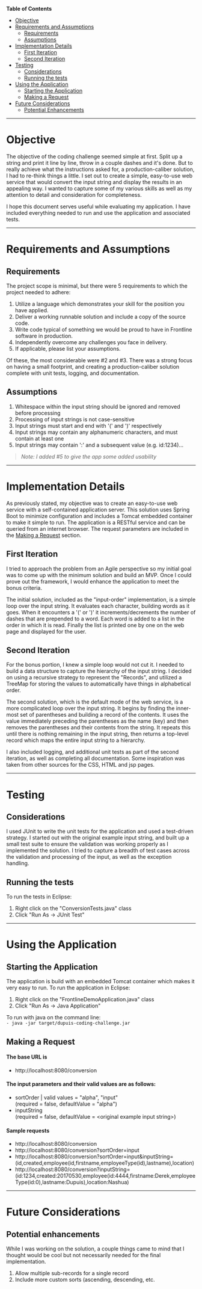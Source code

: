 **Table of Contents**

- [Objective](#objective)
- [Requirements and Assumptions](#requirements-and-assumptions)
	- [Requirements](#requirements)
	- [Assumptions](#assumptions)
- [Implementation Details](#implementation-details)
	- [First Iteration](#first-iteration)
	- [Second Iteration](#second-iteration)
- [Testing](#testing)
	- [Considerations](#considerations)
	- [Running the tests](#running-the-tests)
- [Using the Application](#using-the-application)
	- [Starting the Application](#starting-the-application)
	- [Making a Request](#making-a-request)
- [Future Considerations](#future-considerations)
	- [Potential Enhancements](#potential-enhancements)

---
# Objective
The objective of the coding challenge seemed simple at first. Split up a string and print it line by line, throw in a couple dashes and it's done. But to really achieve what the instructions asked for, a production-caliber solution, I had to re-think things a little. I set out to create a simple, easy-to-use web service that would convert the input string and display the results in an appealing way. I wanted to capture some of my various skills as well as my attention to detail and consideration for completeness.

I hope this document serves useful while evaluating my application. I have included everything needed to run and use the application and associated tests.

---
# Requirements and Assumptions
## Requirements
The project scope is minimal, but there were 5 requirements to which the project needed to adhere:
1) Utilize a language which demonstrates your skill for the position you have applied.
2) Deliver a working runnable solution and include a copy of the source code.
3) Write code typical of something we would be proud to have in Frontline software in production.
4) Independently overcome any challenges you face in delivery. 
5) If applicable, please list your assumptions.

Of these, the most considerable were #2 and #3. There was a strong focus on having a small footprint, and creating a production-caliber solution complete with unit tests, logging, and documentation.

## Assumptions
1) Whitespace within the input string should be ignored and removed before processing
2) Processing of input strings is not case-sensitive
3) Input strings must start and end with '(' and ')' respectively
4) Input strings may contain any alphanumeric characters, and must contain at least one
5) Input strings may contain ':' and a subsequent value (e.g. id:1234)...
> *Note: I added #5 to give the app some added usability*

---
# Implementation Details
As previously stated, my objective was to create an easy-to-use web service with a self-contained application server. This solution uses Spring Boot to minimize configuration and includes a Tomcat embedded container to make it simple to run. The application is a RESTful service and can be queried from an internet browser. The request parameters are included in the [Making a Request](#making-a-request) section.

## First Iteration
I tried to approach the problem from an Agile perspective so my initial goal was to come up with the minimum solution and build an MVP. Once I could prove out the framework, I would enhance the application to meet the bonus criteria.

The initial solution, included as the "input-order" implementation, is a simple loop over the input string. It evaluates each character, building words as it goes. When it encounters a '(' or ')' it increments/decrements the number of dashes that are prepended to a word. Each word is added to a list in the order in which it is read. Finally the list is printed one by one on the web page and displayed for the user.
     
## Second Iteration
For the bonus portion, I knew a simple loop would not cut it. I needed to build a data structure to capture the hierarchy of the input string. I decided on using a recursive strategy to represent the "Records", and utilized a TreeMap for storing the values to automatically have things in alphabetical order.

The second solution, which is the default mode of the web service, is a more complicated loop over the input string. It begins by finding the inner-most set of parentheses and building a record of the contents. It uses the value immediately preceding the parentheses as the name (key) and then removes the parentheses and their contents from the string. It repeats this until there is nothing remaining in the input string, then returns a top-level record which maps the entire input string to a hierarchy.

I also included logging, and additional unit tests as part of the second iteration, as well as completing all documentation. Some inspiration was taken from other sources for the CSS, HTML and jsp pages.

---
# Testing
## Considerations
I used JUnit to write the unit tests for the application and used a test-driven strategy. I started out with the original example input string, and built up a small test suite to ensure the validation was working properly as I implemented the solution. I tried to capture a breadth of test cases across the validation and processing of the input, as well as the exception handling.
    
## Running the tests
To run the tests in Eclipse:
1) Right click on the "ConversionTests.java" class
2) Click "Run As -> JUnit Test"

---
# Using the Application
## Starting the Application
The application is build with an embedded Tomcat container which makes it very easy to run.
To run the application in Eclipse:  
1) Right click on the "FrontlineDemoApplication.java" class
2) Click "Run As -> Java Application"

To run with java on the command line:  
`- java -jar target/dupuis-coding-challenge.jar`

## Making a Request
#### The base URL is 
- http://localhost:8080/conversion

#### The input parameters and their valid values are as follows:
  - sortOrder | valid values = "alpha", "input"  
  (required = false, defaultValue = "alpha")
  - inputString  
  (required = false, defaultValue = \<original example input string\>)

#### Sample requests
  - http://localhost:8080/conversion
  - http://localhost:8080/conversion?sortOrder=input
  - http://localhost:8080/conversion?sortOrder=input&inputString=(id,created,employee(id,firstname,employeeType(id),lastname),location)
  - http://localhost:8080/conversion?inputString=(id:1234,created:20170530,employee(id:4444,firstname:Derek,employeeType(id:0),lastname:Dupuis),location:Nashua)

---
# Future Considerations
## Potential enhancements
While I was working on the solution, a couple things came to mind that I thought would be cool but not necessarily needed for the final implementation.
1) Allow multiple sub-records for a single record
2) Include more custom sorts (ascending, descending, etc.
